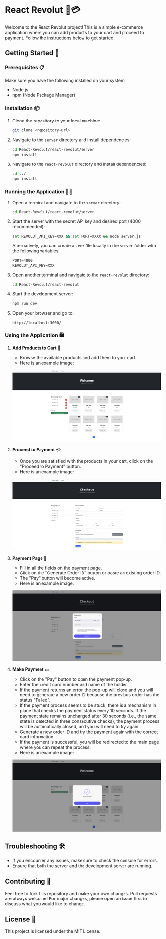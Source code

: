 # React Revolut 🛒💳

Welcome to the React Revolut project! This is a simple e-commerce application where you can add products to your cart and proceed to payment. Follow the instructions below to get started.

## Getting Started 🚀

### Prerequisites 📋

Make sure you have the following installed on your system:
- Node.js
- npm (Node Package Manager)

### Installation 📦

1. Clone the repository to your local machine:
    ```bash
    git clone <repository-url>
    ```

2. Navigate to the `server` directory and install dependencies:
    ```bash
    cd React-Revolut/react-revolut/server
    npm install
    ```

3. Navigate to the `react-revolut` directory and install dependencies:
    ```bash
    cd ../
    npm install
    ```

### Running the Application 🚴‍♂️

1. Open a terminal and navigate to the `server` directory:
    ```bash
    cd React-Revolut/react-revolut/server
    ```

2. Start the server with the secret API key and desired port (4000 recommended):
    ```bash
    set REVOLUT_API_KEY=XXX && set PORT=XXXX && node server.js
    ```

    Alternatively, you can create a `.env` file locally in the `server` folder with the following variables:
    ```plaintext
    PORT=4000
    REVOLUT_API_KEY=XXX
    ```
   
4. Open another terminal and navigate to the `react-revolut` directory:
    ```bash
    cd React-Revolut/react-revolut
    ```

5. Start the development server:
    ```bash
    npm run dev
    ```

6. Open your browser and go to:
    ```
    http://localhost:3000/
    ```

### Using the Application 🛍️

1. **Add Products to Cart** 🛒
    - Browse the available products and add them to your cart.
    - Here is an example image:

    ![Homepage](/public/homepage.png)
   
3. **Proceed to Payment** 💳
    - Once you are satisfied with the products in your cart, click on the "Proceed to Payment" button.
    - Here is an example image:

    ![CheckOut](/public/checkout.png)
4. **Payment Page** 📝
    - Fill in all the fields on the payment page.
    - Click on the "Generate Order ID" button or paste an existing order ID.
    - The "Pay" button will become active.
    - Here is an example image:

    ![Before Paying](/public/beforePaying.png)
5. **Make Payment** 💵
    - Click on the "Pay" button to open the payment pop-up.
    - Enter the credit card number and name of the holder.
    - If the payment returns an error, the pop-up will close and you will need to generate a new order ID because the previous order has the status "Failed".
    - If the payment process seems to be stuck, there is a mechanism in place that checks the payment status every 10 seconds. If the payment state remains unchanged after 30 seconds (i.e., the same state is detected in three consecutive checks), the payment process will be automatically closed, and you will need to try again.
    - Generate a new order ID and try the payment again with the correct card information.
    - If the payment is successful, you will be redirected to the main page where you can repeat the process.
    - Here is an example image:

    ![After Paying](/public/afterPaying.png)
   
## Troubleshooting 🛠️

- If you encounter any issues, make sure to check the console for errors.
- Ensure that both the server and the development server are running.

## Contributing 🤝

Feel free to fork this repository and make your own changes. Pull requests are always welcome! For major changes, please open an issue first to discuss what you would like to change.

## License 📄

This project is licensed under the MIT License.
